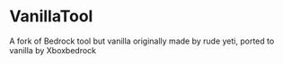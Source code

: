 # VanillaTool
A fork of Bedrock tool but vanilla
originally made by rude yeti, ported to vanilla by Xboxbedrock
